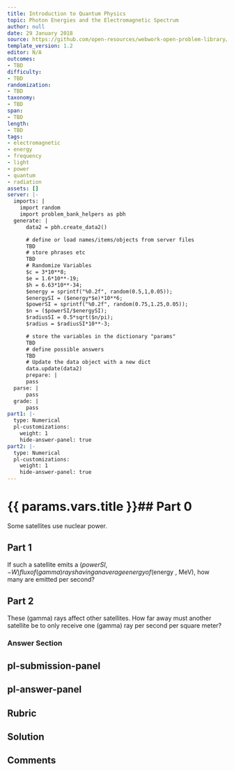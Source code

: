 ```yaml
---
title: Introduction to Quantum Physics
topic: Photon Energies and the Electromagnetic Spectrum
author: null
date: 29 January 2018
source: https://github.com/open-resources/webwork-open-problem-library/tree/master/Contrib/BrockPhysics/College_Physics_Urone/29.Introduction_to_Quantum_Physics/29-03.Photon_Energies_and_the_Electromagnetic_Spectrum/NU_U17_29_03_013.pg
template_version: 1.2
editor: N/A
outcomes:
- TBD
difficulty:
- TBD
randomization:
- TBD
taxonomy:
- TBD
span:
- TBD
length:
- TBD
tags:
- electromagnetic
- energy
- frequency
- light
- power
- quantum
- radiation
assets: []
server: |-
  imports: |
    import random
    import problem_bank_helpers as pbh
  generate: |
      data2 = pbh.create_data2()

      # define or load names/items/objects from server files
      TBD
      # store phrases etc
      TBD
      # Randomize Variables
      $c = 3*10**8;
      $e = 1.6*10**-19;
      $h = 6.63*10**-34;
      $energy = sprintf("%0.2f", random(0.5,1,0.05));
      $energySI = ($energy*$e)*10**6;
      $powerSI = sprintf("%0.2f", random(0.75,1.25,0.05));
      $n = ($powerSI/$energySI);
      $radiusSI = 0.5*sqrt($n/pi);
      $radius = $radiusSI*10**-3;

      # store the variables in the dictionary "params"
      TBD
      # define possible answers
      TBD
      # Update the data object with a new dict
      data.update(data2)
      prepare: |
      pass
  parse: |
      pass
  grade: |
      pass
part1: |-
  type: Numerical
  pl-customizations:
    weight: 1
    hide-answer-panel: true
part2: |-
  type: Numerical
  pl-customizations:
    weight: 1
    hide-answer-panel: true
---
```


# {{ params.vars.title }}## Part 0 
Some satellites use nuclear power. 
## Part 1 
If such a satellite emits a ($powerSI,-W) flux of (gamma) rays having an average energy of ($energy , MeV), how many are emitted per second? 
## Part 2 
These (gamma) rays affect other satellites. How far away must another satellite be to only receive one (gamma) ray per second per square meter? 


### Answer Section 


## pl-submission-panel 


## pl-answer-panel 


## Rubric 


## Solution 


## Comments 


